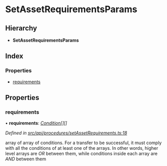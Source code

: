 # SetAssetRequirementsParams

## Hierarchy

* **SetAssetRequirementsParams**

## Index

### Properties

* [requirements](setassetrequirementsparams.md#requirements)

## Properties

### requirements

• **requirements**: [_Condition_](../globals.md#condition)_\[\]\[\]_

_Defined in_ [_src/api/procedures/setAssetRequirements.ts:18_](https://github.com/PolymathNetwork/polymesh-sdk/blob/959efb76/src/api/procedures/setAssetRequirements.ts#L18)

array of array of conditions. For a transfer to be successful, it must comply with all the conditions of at least one of the arrays. In other words, higher level arrays are _OR_ between them, while conditions inside each array are _AND_ between them

